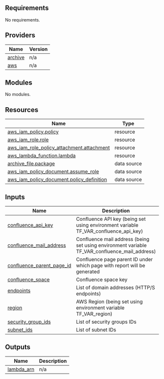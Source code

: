 ## Requirements

No requirements.

## Providers

| Name | Version |
|------|---------|
| <a name="provider_archive"></a> [archive](#provider\_archive) | n/a |
| <a name="provider_aws"></a> [aws](#provider\_aws) | n/a |

## Modules

No modules.

## Resources

| Name | Type |
|------|------|
| [aws_iam_policy.policy](https://registry.terraform.io/providers/hashicorp/aws/latest/docs/resources/iam_policy) | resource |
| [aws_iam_role.role](https://registry.terraform.io/providers/hashicorp/aws/latest/docs/resources/iam_role) | resource |
| [aws_iam_role_policy_attachment.attachment](https://registry.terraform.io/providers/hashicorp/aws/latest/docs/resources/iam_role_policy_attachment) | resource |
| [aws_lambda_function.lambda](https://registry.terraform.io/providers/hashicorp/aws/latest/docs/resources/lambda_function) | resource |
| [archive_file.package](https://registry.terraform.io/providers/hashicorp/archive/latest/docs/data-sources/file) | data source |
| [aws_iam_policy_document.assume_role](https://registry.terraform.io/providers/hashicorp/aws/latest/docs/data-sources/iam_policy_document) | data source |
| [aws_iam_policy_document.policy_definition](https://registry.terraform.io/providers/hashicorp/aws/latest/docs/data-sources/iam_policy_document) | data source |

## Inputs

| Name | Description | Type | Default | Required |
|------|-------------|------|---------|:--------:|
| <a name="input_confluence_api_key"></a> [confluence\_api\_key](#input\_confluence\_api\_key) | Confluence API key (being set using environment variable TF\_VAR\_confluence\_api\_key) | `string` | `null` | no |
| <a name="input_confluence_mail_address"></a> [confluence\_mail\_address](#input\_confluence\_mail\_address) | Confluence mail address (being set using environment variable TF\_VAR\_confluence\_mail\_address) | `string` | `null` | no |
| <a name="input_confluence_parent_page_id"></a> [confluence\_parent\_page\_id](#input\_confluence\_parent\_page\_id) | Confluence page parent ID under which page with report will be generated | `string` | `""` | no |
| <a name="input_confluence_space"></a> [confluence\_space](#input\_confluence\_space) | Confluence space key | `string` | n/a | yes |
| <a name="input_endpoints"></a> [endpoints](#input\_endpoints) | List of domain addresses (HTTP/S endpoints) | `list(string)` | `[]` | no |
| <a name="input_region"></a> [region](#input\_region) | AWS Region (being set using environment variable TF\_VAR\_region) | `string` | n/a | yes |
| <a name="input_security_group_ids"></a> [security\_group\_ids](#input\_security\_group\_ids) | List of security groups IDs | `list(string)` | n/a | yes |
| <a name="input_subnet_ids"></a> [subnet\_ids](#input\_subnet\_ids) | List of subnet IDs | `list(string)` | n/a | yes |

## Outputs

| Name | Description |
|------|-------------|
| <a name="output_lambda_arn"></a> [lambda\_arn](#output\_lambda\_arn) | n/a |
